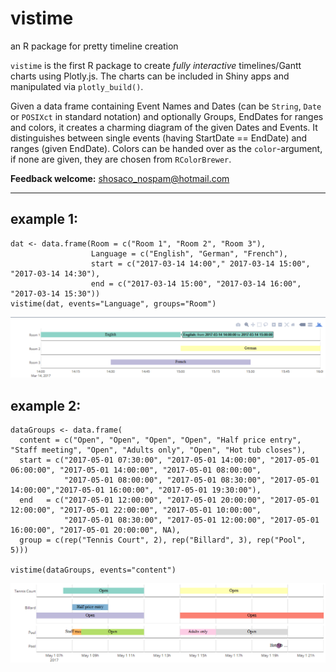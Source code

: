 # vistime
an R package for pretty timeline creation

`vistime` is the first R package to create _fully interactive_ timelines/Gantt charts using Plotly.js. The charts can be included in Shiny apps and manipulated via `plotly_build()`.

Given a data frame containing Event Names and Dates (can be `String`, `Date` or `POSIXct` in standard notation) and optionally Groups, EndDates for ranges and colors, it creates a charming diagram of the given Dates and Events. It distinguishes between single events (having StartDate == EndDate) and ranges (given EndDate). Colors can be handed over as the `color`-argument, if none are given, they are chosen from `RColorBrewer`.

**Feedback welcome:** shosaco_nospam@hotmail.com  

******
## example 1:
```{r}
dat <- data.frame(Room = c("Room 1", "Room 2", "Room 3"),
                  Language = c("English", "German", "French"),
                  start = c("2017-03-14 14:00"," 2017-03-14 15:00", "2017-03-14 14:30"),
                  end = c("2017-03-14 15:00", "2017-03-14 16:00", "2017-03-14 15:30"))
vistime(dat, events="Language", groups="Room")
```
![](examples/ex1.png)
 
   
## example 2:
```{r}
dataGroups <- data.frame(
  content = c("Open", "Open", "Open", "Open", "Half price entry", "Staff meeting", "Open", "Adults only", "Open", "Hot tub closes"),
  start = c("2017-05-01 07:30:00", "2017-05-01 14:00:00", "2017-05-01 06:00:00", "2017-05-01 14:00:00", "2017-05-01 08:00:00",
            "2017-05-01 08:00:00", "2017-05-01 08:30:00", "2017-05-01 14:00:00","2017-05-01 16:00:00", "2017-05-01 19:30:00"),
  end   = c("2017-05-01 12:00:00", "2017-05-01 20:00:00", "2017-05-01 12:00:00", "2017-05-01 22:00:00", "2017-05-01 10:00:00",
            "2017-05-01 08:30:00", "2017-05-01 12:00:00", "2017-05-01 16:00:00", "2017-05-01 20:00:00", NA),
  group = c(rep("Tennis Court", 2), rep("Billard", 3), rep("Pool", 5)))

vistime(dataGroups, events="content")
```
![](examples/ex2.png)



